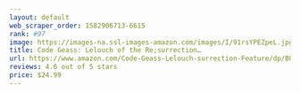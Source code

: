 ```yaml
---
layout: default 
﻿web_scraper_order: 1582906713-6615
rank: #97
image: https://images-na.ssl-images-amazon.com/images/I/91rsYPEZpeL.jpg
title: Code Geass: Lelouch of the Re;surrection…
url: https://www.amazon.com/Code-Geass-Lelouch-surrection-Feature/dp/B081KQZFQV/ref=zg_mw_movies-tv_97?_encoding=UTF8&psc=1&refRID=46H18T9MD3CR2HGGW70G
reviews: 4.6 out of 5 stars
price: $24.99 
---
```

